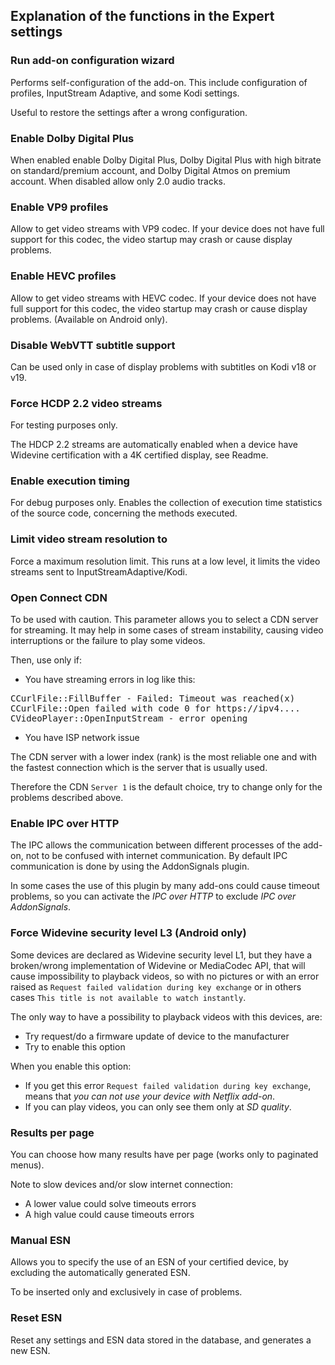 ## Explanation of the functions in the Expert settings

### Run add-on configuration wizard
Performs self-configuration of the add-on. This include configuration of profiles, InputStream Adaptive, and some Kodi settings.

Useful to restore the settings after a wrong configuration.

### Enable Dolby Digital Plus
When enabled enable Dolby Digital Plus, Dolby Digital Plus with high bitrate on standard/premium account, and Dolby Digital Atmos on premium account.
When disabled allow only 2.0 audio tracks.

### Enable VP9 profiles
Allow to get video streams with VP9 codec. If your device does not have full support for this codec, the video startup may crash or cause display problems.

### Enable HEVC profiles
Allow to get video streams with HEVC codec. If your device does not have full support for this codec, the video startup may crash or cause display problems. (Available on Android only).

### Disable WebVTT subtitle support
Can be used only in case of display problems with subtitles on Kodi v18 or v19.

### Force HCDP 2.2 video streams
For testing purposes only.

The HDCP 2.2 streams are automatically enabled when a device have Widevine certification with a 4K certified display, see Readme.

### Enable execution timing
For debug purposes only.
Enables the collection of execution time statistics of the source code, concerning the methods executed.

### Limit video stream resolution to
Force a maximum resolution limit. This runs at a low level, it limits the video streams sent to InputStreamAdaptive/Kodi.

### Open Connect CDN
To be used with caution. This parameter allows you to select a CDN server for streaming.
It may help in some cases of stream instability, causing video interruptions or the failure to play some videos.

Then, use only if:
- You have streaming errors in log like this:
<pre>
CCurlFile::FillBuffer - Failed: Timeout was reached(x)
CCurlFile::Open failed with code 0 for https://ipv4....
CVideoPlayer::OpenInputStream - error opening
</pre>
- You have ISP network issue

The CDN server with a lower index (rank) is the most reliable one and with the fastest connection which is the server that is usually used.

Therefore the CDN `Server 1` is the default choice, try to change only for the problems described above.

### Enable IPC over HTTP
The IPC allows the communication between different processes of the add-on, not to be confused with internet communication. By default IPC communication is done by using the AddonSignals plugin.

In some cases the use of this plugin by many add-ons could cause timeout problems, so you can activate the _IPC over HTTP_ to exclude _IPC over AddonSignals_.

### Force Widevine security level L3 (Android only)

Some devices are declared as Widevine security level L1, but they have a broken/wrong implementation of Widevine or MediaCodec API, that will cause impossibility to playback videos, so with no pictures or with an error raised as `Request failed validation during key exchange` or in others cases `This title is not available to watch instantly`.

The only way to have a possibility to playback videos with this devices, are:
- Try request/do a firmware update of device to the manufacturer
- Try to enable this option

When you enable this option:
- If you get this error `Request failed validation during key exchange`, means that _you can not use your device with Netflix add-on_.
- If you can play videos, you can only see them only at _SD quality_.

### Results per page

You can choose how many results have per page (works only to paginated menus).

Note to slow devices and/or slow internet connection:
- A lower value could solve timeouts errors
- A high value could cause timeouts errors

### Manual ESN
Allows you to specify the use of an ESN of your certified device, by excluding the automatically generated ESN.

To be inserted only and exclusively in case of problems.

### Reset ESN
Reset any settings and ESN data stored in the database, and generates a new ESN.
